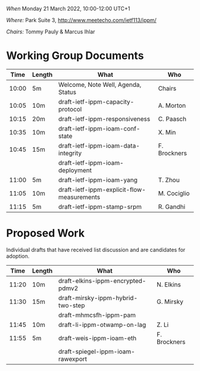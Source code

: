 *When*   Monday 21 March 2022, 10:00-12:00 UTC+1

*Where:*  Park Suite 3, http://www.meetecho.com/ietf113/ippm/

*Chairs:* Tommy Pauly & Marcus Ihlar

# Working Group Documents

| Time    | Length | What                                        | Who          |
|---------|--------|---------------------------------------------|--------------|
| 10:00   | 5m     | Welcome, Note Well, Agenda, Status          | Chairs       |
| 10:05   | 10m    | draft-ietf-ippm-capacity-protocol           | A. Morton    |
| 10:15   | 20m    | draft-ietf-ippm-responsiveness              | C. Paasch    |
| 10:35   | 10m    | draft-ietf-ippm-ioam-conf-state             | X. Min       |
| 10:45   | 15m    | draft-ietf-ippm-ioam-data-integrity         | F. Brockners |
|         |        | draft-ietf-ippm-ioam-deployment             |              |
| 11:00   | 5m     | draft-ietf-ippm-ioam-yang                   | T. Zhou      |
| 11:05   | 10m    | draft-ietf-ippm-explicit-flow-measurements  | M. Cociglio  |
| 11:15   | 5m     | draft-ietf-ippm-stamp-srpm                  | R. Gandhi    |


# Proposed Work

Individual drafts that have received list discussion and are candidates for adoption.

| Time    | Length | What                                           | Who           |
|---------|--------|------------------------------------------------|---------------|
| 11:20   | 10m    | draft-elkins-ippm-encrypted-pdmv2              | N. Elkins     |
| 11:30   | 15m    | draft-mirsky-ippm-hybrid-two-step              | G. Mirsky     |
|         |        | draft-mhmcsfh-ippm-pam                         |               |
| 11:45   | 10m    | draft-li-ippm-otwamp-on-lag                    | Z. Li         |
| 11:55   | 5m     | draft-weis-ippm-ioam-eth                       | F. Brockners  |
|         |        | draft-spiegel-ippm-ioam-rawexport              |               |

